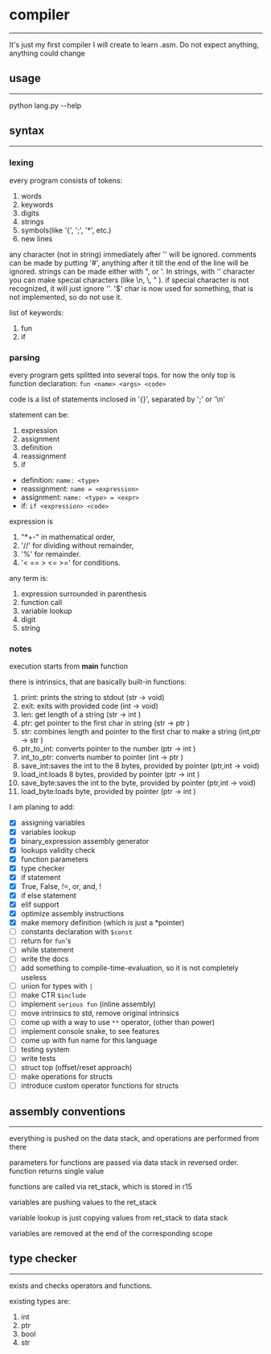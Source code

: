 # compiler
---
It's just my first compiler I will create to learn .asm.
Do not expect anything, anything could change
## usage
---
python lang.py --help
## syntax
---
### lexing
every program consists of tokens:
1. words
1. keywords
1. digits
1. strings
1. symbols(like '{', ';', '*', etc.)
1. new lines

any character (not in string) immediately after '\' will be ignored.
comments can be made by putting '#', anything after it till the end of the line will be ignored.
strings can be made either with ", or '.
In strings, with '\' character you can make special characters (like \n, \\, \" ).
if special character is not recognized, it will just ignore '\'.
'$' char is now used for something, that is not implemented, so do not use it.

list of keywords:
1. fun
1. if
### parsing
every program gets splitted into several tops.
for now the only top is function declaration: 
`fun <name> <args> <code>`

code is a list of statements inclosed in '{}', separated by ';' or '\n'

statement can be:
1. expression
1. assignment
1. definition
1. reassignment
1. if 

- definition: `name: <type>`
- reassignment: `name = <expression>`
- assignment: `name: <type> = <expr>`
- if: `if <expression> <code>`

expression is 
1. "*+-" in mathematical order,
1. '//' for dividing without remainder,
1. '%' for remainder.
1. '< == > <= >=' for conditions.

any term is:
1. expression surrounded in parenthesis
1. function call
1. variable lookup
1. digit
1. string
### notes
execution starts from **main** function	

there is intrinsics, that are basically  built-in functions:
1. print: prints the string to stdout                                  (str     -> void)
1. exit: exits with provided code                                      (int     -> void)
1. len: get length of a string                                         (str     -> int )
1. ptr: get pointer to the first char in string                        (str     -> ptr )
1. str: combines length and pointer to the first char to make a string (int,ptr -> str )
1. ptr_to_int: converts pointer to the number                          (ptr     -> int )
1. int_to_ptr: converts number to pointer                              (int     -> ptr )
1. save_int:saves the int to the 8 bytes, provided by pointer          (ptr,int -> void)
1. load_int:loads 8 bytes, provided by pointer                         (ptr     -> int )
1. save_byte:saves the int to the byte, provided by pointer            (ptr,int -> void)
1. load_byte:loads byte, provided by pointer                           (ptr     -> int )


I am planing to add:
- [x] assigning variables
- [x] variables lookup
- [x] binary_expression assembly generator
- [x] lookups validity check
- [x] function parameters
- [x] type checker
- [x] if statement
- [x] True, False, !=, or, and, !
- [x] if else statement
- [x] elif support
- [x] optimize assembly instructions
- [x] make memory definition (which is just a *pointer)
- [ ] constants declaration with `$const`
- [ ] return for `fun`'s
- [ ] while  statement
- [ ] write the docs
- [ ] add something to compile-time-evaluation, so it is not completely useless
- [ ] union for types with `|`
- [ ] make CTR `$include`
- [ ] implement `serious fun` (inline assembly) 
- [ ] move intrinsics to std, remove original intrinsics
- [ ] come up with a way to use `**` operator, (other than power)
- [ ] implement console snake, to see features
- [ ] come up with fun name for this language
- [ ] testing system
- [ ] write tests
- [ ] struct top (offset/reset approach) 
- [ ] make operations for structs
- [ ] introduce custom operator functions for structs
## assembly conventions
---
everything is pushed on the data stack, and operations are performed from there

parameters for functions are passed via data stack in reversed order.
function returns single value

functions are called via ret_stack, which is stored in r15

variables are pushing values to the ret_stack

variable lookup is just copying values from ret_stack to data stack

variables are removed at the end of the corresponding scope
## type checker
---
exists and checks operators and functions.

existing types are:
1. int
1. ptr
1. bool
1. str

